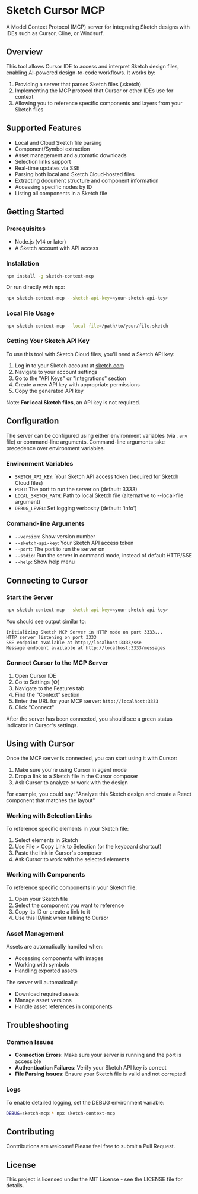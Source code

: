 # Sketch Cursor MCP

A Model Context Protocol (MCP) server for integrating Sketch designs with IDEs such as Cursor, Cline, or Windsurf.

## Overview

This tool allows Cursor IDE to access and interpret Sketch design files, enabling AI-powered design-to-code workflows. It works by:

1. Providing a server that parses Sketch files (.sketch)
2. Implementing the MCP protocol that Cursor or other IDEs use for context
3. Allowing you to reference specific components and layers from your Sketch files

## Supported Features

- Local and Cloud Sketch file parsing
- Component/Symbol extraction
- Asset management and automatic downloads
- Selection links support
- Real-time updates via SSE
- Parsing both local and Sketch Cloud-hosted files
- Extracting document structure and component information
- Accessing specific nodes by ID
- Listing all components in a Sketch file

## Getting Started

### Prerequisites

- Node.js (v14 or later)
- A Sketch account with API access

### Installation

```bash
npm install -g sketch-context-mcp
```

Or run directly with npx:

```bash
npx sketch-context-mcp --sketch-api-key=<your-sketch-api-key>
```

### Local File Usage

```bash
npx sketch-context-mcp --local-file=/path/to/your/file.sketch
```

### Getting Your Sketch API Key

To use this tool with Sketch Cloud files, you'll need a Sketch API key:

1. Log in to your Sketch account at [sketch.com](https://www.sketch.com/)
2. Navigate to your account settings
3. Go to the "API Keys" or "Integrations" section
4. Create a new API key with appropriate permissions
5. Copy the generated API key

Note: **For local Sketch files**, an API key is not required.

## Configuration

The server can be configured using either environment variables (via `.env` file) or command-line arguments. Command-line arguments take precedence over environment variables.

### Environment Variables

* `SKETCH_API_KEY`: Your Sketch API access token (required for Sketch Cloud files)
* `PORT`: The port to run the server on (default: 3333)
* `LOCAL_SKETCH_PATH`: Path to local Sketch file (alternative to --local-file argument)
* `DEBUG_LEVEL`: Set logging verbosity (default: 'info')

### Command-line Arguments

* `--version`: Show version number
* `--sketch-api-key`: Your Sketch API access token
* `--port`: The port to run the server on
* `--stdio`: Run the server in command mode, instead of default HTTP/SSE
* `--help`: Show help menu

## Connecting to Cursor

### Start the Server

```bash
npx sketch-context-mcp --sketch-api-key=<your-sketch-api-key>
```

You should see output similar to:
```
Initializing Sketch MCP Server in HTTP mode on port 3333...
HTTP server listening on port 3333
SSE endpoint available at http://localhost:3333/sse
Message endpoint available at http://localhost:3333/messages
```

### Connect Cursor to the MCP Server

1. Open Cursor IDE
2. Go to Settings (⚙️)
3. Navigate to the Features tab
4. Find the "Context" section
5. Enter the URL for your MCP server: `http://localhost:3333`
6. Click "Connect"

After the server has been connected, you should see a green status indicator in Cursor's settings.

## Using with Cursor

Once the MCP server is connected, you can start using it with Cursor:

1. Make sure you're using Cursor in agent mode
2. Drop a link to a Sketch file in the Cursor composer
3. Ask Cursor to analyze or work with the design

For example, you could say: "Analyze this Sketch design and create a React component that matches the layout"

### Working with Selection Links

To reference specific elements in your Sketch file:

1. Select elements in Sketch
2. Use File > Copy Link to Selection (or the keyboard shortcut)
3. Paste the link in Cursor's composer
4. Ask Cursor to work with the selected elements

### Working with Components

To reference specific components in your Sketch file:

1. Open your Sketch file
2. Select the component you want to reference
3. Copy its ID or create a link to it
4. Use this ID/link when talking to Cursor

### Asset Management

Assets are automatically handled when:
- Accessing components with images
- Working with symbols
- Handling exported assets

The server will automatically:
- Download required assets
- Manage asset versions
- Handle asset references in components

## Troubleshooting

### Common Issues

- **Connection Errors**: Make sure your server is running and the port is accessible
- **Authentication Failures**: Verify your Sketch API key is correct
- **File Parsing Issues**: Ensure your Sketch file is valid and not corrupted

### Logs

To enable detailed logging, set the DEBUG environment variable:

```bash
DEBUG=sketch-mcp:* npx sketch-context-mcp
```

## Contributing

Contributions are welcome! Please feel free to submit a Pull Request.

## License

This project is licensed under the MIT License - see the LICENSE file for details.